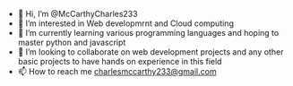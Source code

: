 - 👋 Hi, I’m @McCarthyCharles233
- 👀 I’m interested in Web developmrnt and Cloud computing
- 🌱 I’m currently learning various programming languages and hoping to master python and javascript
- 💞️ I’m looking to collaborate on web development projects and any other basic projects to have hands on experience in this field
- 📫 How to reach me charlesmccarthy233@gmail.com

<!---
McCarthyCharles233/McCarthyCharles233 is a ✨ special ✨ repository because its `README.md` (this file) appears on your GitHub profile.
You can click the Preview link to take a look at your changes.
--->
